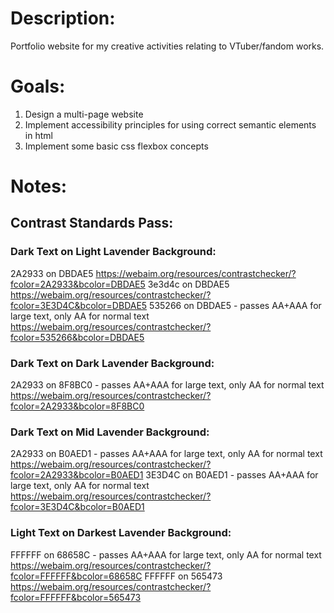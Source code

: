 # Description:
Portfolio website for my creative activities relating to VTuber/fandom works.

# Goals:
1. Design a multi-page website
2. Implement accessibility principles for using correct semantic elements in html
3. Implement some basic css flexbox concepts

# Notes:
## Contrast Standards Pass:
### Dark Text on Light Lavender Background:
2A2933 on DBDAE5
https://webaim.org/resources/contrastchecker/?fcolor=2A2933&bcolor=DBDAE5
3e3d4c on DBDAE5
https://webaim.org/resources/contrastchecker/?fcolor=3E3D4C&bcolor=DBDAE5 
535266 on DBDAE5 - passes AA+AAA for large text, only AA for normal text
https://webaim.org/resources/contrastchecker/?fcolor=535266&bcolor=DBDAE5
### Dark Text on Dark Lavender Background:
2A2933 on 8F8BC0 - passes AA+AAA for large text, only AA for normal text
https://webaim.org/resources/contrastchecker/?fcolor=2A2933&bcolor=8F8BC0 
### Dark Text on Mid Lavender Background:
2A2933 on B0AED1 - passes AA+AAA for large text, only AA for normal text
https://webaim.org/resources/contrastchecker/?fcolor=2A2933&bcolor=B0AED1 
3E3D4C on B0AED1 - passes AA+AAA for large text, only AA for normal text
https://webaim.org/resources/contrastchecker/?fcolor=3E3D4C&bcolor=B0AED1
### Light Text on Darkest Lavender Background:
FFFFFF on 68658C - passes AA+AAA for large text, only AA for normal text
https://webaim.org/resources/contrastchecker/?fcolor=FFFFFF&bcolor=68658C
FFFFFF on 565473 
https://webaim.org/resources/contrastchecker/?fcolor=FFFFFF&bcolor=565473 